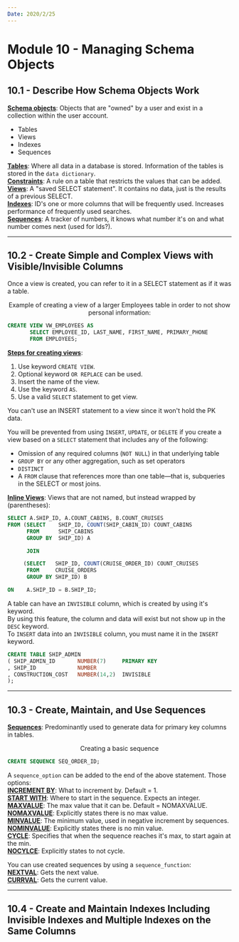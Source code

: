 ```yaml
---
Date: 2020/2/25
---
```


# Module 10 - Managing Schema Objects

## 10.1 - Describe How Schema Objects Work

<u>**Schema objects**</u>: Objects that are "owned" by a user and exist in a collection within the user account.

- Tables
- Views
- Indexes
- Sequences

<u>**Tables**</u>: Where all data in a database is stored. Information of the tables is stored in the `data dictionary`.  
<u>**Constraints**</u>: A rule on a table that restricts the values that can be added.  
<u>**Views**</u>: A "saved SELECT statement". It contains no data, just is the results of a previous SELECT.  
<u>**Indexes**</u>: ID's one or more columns that will be frequently used. Increases performance of frequently used searches.  
<u>**Sequences**</u>: A tracker of numbers, it knows what number it's on and what number comes next (used for Ids?).

---

## 10.2 - Create Simple and Complex Views with Visible/Invisible Columns

Once a view is created, you can refer to it in a SELECT statement as if it was a table.

<center>Example of creating a view of a larger Employees table in order to not show personal information:</center>

```SQL
CREATE VIEW VW_EMPLOYEES AS
       SELECT EMPLOYEE_ID, LAST_NAME, FIRST_NAME, PRIMARY_PHONE
       FROM EMPLOYEES;
```

<u>**Steps for creating views**</u>:

1. Use keyword `CREATE VIEW`.
2. Optional keyword `OR REPLACE` can be used.
3. Insert the name of the view.
4. Use the keyword `AS`.
5. Use a valid `SELECT` statement to get view.

You can't use an INSERT statement to a view since it won't hold the PK data.

You will be prevented from using `INSERT`, `UPDATE`, or `DELETE` if you create a view based on a `SELECT` statement that includes any of the following:

- Omission of any required columns (`NOT NULL`) in that underlying table
- `GROUP BY` or any other aggregation, such as set operators
- `DISTINCT`
- A `FROM` clause that references more than one table—that is, subqueries in the SELECT or most joins.

<u>**Inline Views**</u>: Views that are not named, but instead wrapped by (parentheses):

```SQL
SELECT A.SHIP_ID, A.COUNT_CABINS, B.COUNT_CRUISES
FROM (SELECT    SHIP_ID, COUNT(SHIP_CABIN_ID) COUNT_CABINS
      FROM      SHIP_CABINS
      GROUP BY  SHIP_ID) A

      JOIN

     (SELECT   SHIP_ID, COUNT(CRUISE_ORDER_ID) COUNT_CRUISES
      FROM     CRUISE_ORDERS
      GROUP BY SHIP_ID) B

ON    A.SHIP_ID = B.SHIP_ID;
```

A table can have an `INVISIBLE` column, which is created by using it's keyword.  
By using this feature, the column and data will exist but not show up in the `DESC` keyword.  
To `INSERT` data into an `INVISIBLE` column, you must name it in the `INSERT` keyword.

```SQL
CREATE TABLE SHIP_ADMIN
( SHIP_ADMIN_ID       NUMBER(7)     PRIMARY KEY
, SHIP_ID             NUMBER
, CONSTRUCTION_COST   NUMBER(14,2)  INVISIBLE
);
```

---

## 10.3 - Create, Maintain, and Use Sequences

<u>**Sequences**</u>: Predominantly used to generate data for primary key columns in tables.

<center>Creating a basic sequence</center>

```SQL
CREATE SEQUENCE SEQ_ORDER_ID;
```

A `sequence_option` can be added to the end of the above statement. Those options:  
<u>**INCREMENT BY**</u>: What to increment by. Default = 1.  
<u>**START WITH**</u>: Where to start in the sequence. Expects an integer.  
<u>**MAXVALUE**</u>: The max value that it can be. Default = NOMAXVALUE.  
<u>**NOMAXVALUE**</u>: Explicitly states there is no max value.  
<u>**MINVALUE**</u>: The minimum value, used in negative increment by sequences.  
<u>**NOMINVALUE**</u>: Explicitly states there is no min value.  
<u>**CYCLE**</u>: Specifies that when the sequence reaches it's max, to start again at the min.  
<u>**NOCYLCE**</u>: Explicitly states to not cycle.

You can use created sequences by using a `sequence_function`:  
<u>**NEXTVAL**</u>: Gets the next value.  
<u>**CURRVAL**</u>: Gets the current value.

---

## 10.4 - Create and Maintain Indexes Including Invisible Indexes and Multiple Indexes on the Same Columns


